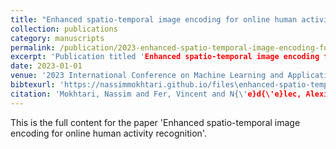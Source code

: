 ```yaml
---
title: "Enhanced spatio-temporal image encoding for online human activity recognition"
collection: publications
category: manuscripts
permalink: /publication/2023-enhanced-spatio-temporal-image-encoding-for-online-human-activity-recognition
excerpt: 'Publication titled 'Enhanced spatio-temporal image encoding for online human activity recognition' by Mokhtari, Nassim and Fer, Vincent and N{\'e}d{\'e}lec, Alexis and Gilles, Marlene and De Loor, Pierre.'
date: 2023-01-01
venue: '2023 International Conference on Machine Learning and Applications (ICMLA)'
bibtexurl: 'https://nassimmokhtari.github.io/files\enhanced-spatio-temporal-image-encoding-for-online-human-activity-recognition.bib'
citation: 'Mokhtari, Nassim and Fer, Vincent and N{\'e}d{\'e}lec, Alexis and Gilles, Marlene and De Loor, Pierre (2023). &quot;Enhanced spatio-temporal image encoding for online human activity recognition.&quot; <i>2023 International Conference on Machine Learning and Applications (ICMLA)</i>.'
---
```

This is the full content for the paper 'Enhanced spatio-temporal image encoding for online human activity recognition'.
